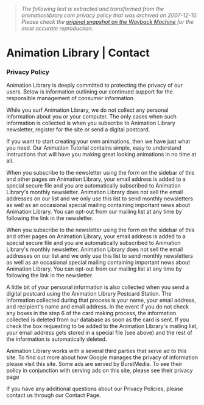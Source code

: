 > *The following text is extracted and transformed from the animationlibrary.com privacy policy that was archived on 2007-12-10. Please check the [original snapshot on the Wayback Machine](https://web.archive.org/web/20071210145639id_/http%3A//www.animationlibrary.com/privacy) for the most accurate reproduction.*

# Animation Library | Contact

### Privacy Policy

Animation Library is deeply committed to protecting the privacy of our users. Below is information outlining our continued support for the responsible management of consumer information.

While you surf Animation Library, we do not collect any personal information about you or your computer. The only cases when such information is collected is when you subscribe to Animation Library newsletter, register for the site or send a digital postcard.

If you want to start creating your own animations, then we have just what you need. Our Animation Tutorial contains simple, easy to understand instructions that will have you making great looking animations in no time at all.

When you subscribe to the newsletter using the form on the sidebar of this and other pages on Animation Library, your email address is added to a special secure file and you are automatically subscribed to Animation Library's monthly newsletter. Animation Library does not sell the email addresses on our list and we only use this list to send monthly newsletters as well as an occasional special mailing containing important news about Animation Library. You can opt-out from our mailing list at any time by following the link in the newsletter.

When you subscribe to the newsletter using the form on the sidebar of this and other pages on Animation Library, your email address is added to a special secure file and you are automatically subscribed to Animation Library's monthly newsletter. Animation Library does not sell the email addresses on our list and we only use this list to send monthly newsletters as well as an occasional special mailing containing important news about Animation Library. You can opt-out from our mailing list at any time by following the link in the newsletter.

A little bit of your personal information is also collected when you send a digital postcard using the Animation Library Postcard Station. The information collected during that process is your name, your email address, and recipient's name and email address. In the event if you do not check any boxes in the step 6 of the card making process, the information collected is deleted from our database as soon as the card is sent. If you check the box requesting to be added to the Animation Library's mailing list, your email address gets stored in a special file (see above) and the rest of the information is automatically deleted.

Animation Library works with a several third parties that serve ad to this site. To find out more about how Google manages the privacy of information please visit this site. Some ads are served by BurstMedia. To see their policy in conjunction with serving ads on this site, please see their privacy page

If you have any additional questions about our Privacy Policies, please contact us through our Contact Page.
